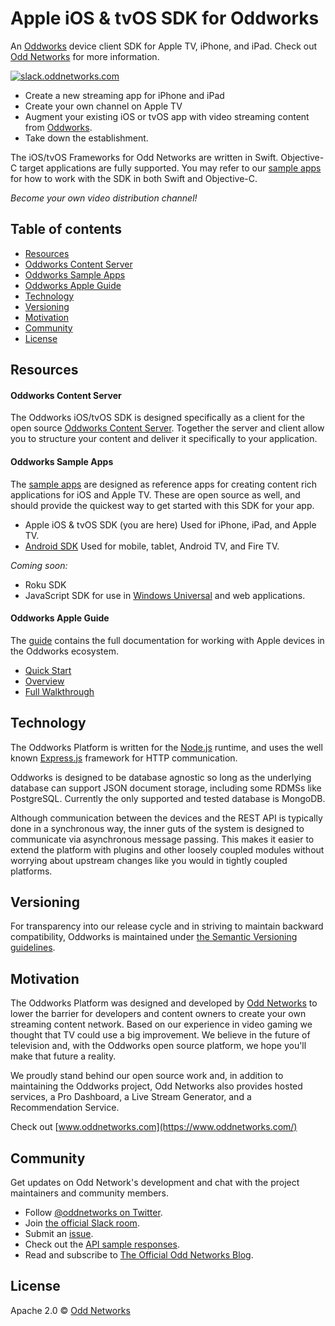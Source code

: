 Apple iOS & tvOS SDK for Oddworks
===================================
An [Oddworks](https://github.com/oddnetworks/oddworks) device client SDK for Apple TV, iPhone, and iPad. Check out [Odd Networks](https://www.oddnetworks.com/) for more information.

[![slack.oddnetworks.com](http://slack.oddnetworks.com/badge.svg)](http://slack.oddnetworks.com)

* Create a new streaming app for iPhone and iPad
* Create your own channel on Apple TV
* Augment your existing iOS or tvOS app with video streaming content from [Oddworks](https://github.com/oddnetworks/oddworks).
* Take down the establishment.

The iOS/tvOS Frameworks for Odd Networks are written in Swift. Objective-C target applications are fully supported. You may refer to our [sample apps](https://github.com/oddnetworks/odd-sample-apps) for how to work with the SDK in both Swift and Objective-C.

_Become your own video distribution channel!_

## Table of contents

* [Resources](#resources)
* [Oddworks Content Server](#oddworks-content-server)
* [Oddworks Sample Apps](#oddworks-sample-apps)
* [Oddworks Apple Guide](#oddworks-apple-guide)
* [Technology](#technology)
* [Versioning](#versioning)
* [Motivation](#motivation)
* [Community](#community)
* [License](#license)

## Resources

#### Oddworks Content Server
The Oddworks iOS/tvOS SDK is designed specifically as a client for the open source [Oddworks Content Server](https://github.com/oddnetworks/oddworks). Together the server and client allow you to structure your content and deliver it specifically to your application.

#### Oddworks Sample Apps
The [sample apps](https://github.com/oddnetworks/odd-sample-apps) are designed as reference apps for creating content rich applications for iOS and Apple TV. These are open source as well, and should provide the quickest way to get started with this SDK for your app.


* Apple iOS & tvOS SDK (you are here) Used for iPhone, iPad, and Apple TV.
* [Android SDK](https://github.com/oddnetworks/oddworks-android-sdk) Used for mobile, tablet, Android TV, and Fire TV.

_Coming soon:_

* Roku SDK
* JavaScript SDK for use in [Windows Universal](https://msdn.microsoft.com/en-us/windows/uwp/get-started/universal-application-platform-guide) and web applications.

#### Oddworks Apple Guide
The [guide](http://apple.guide.oddnetworks.com/) contains the full documentation for working with Apple devices in the Oddworks ecosystem.
* [Quick Start](http://apple.guide.oddnetworks.com/setup/)
* [Overview](http://apple.guide.oddnetworks.com/overview/)
* [Full Walkthrough](http://apple.guide.oddnetworks.com/getting_started/tvOS_tutorial/)

## Technology

The Oddworks Platform is written for the [Node.js](https://nodejs.org/) runtime, and uses the well known [Express.js](http://expressjs.com/) framework for HTTP communication.

Oddworks is designed to be database agnostic so long as the underlying database can support JSON document storage, including some RDMSs like PostgreSQL. Currently the only supported and tested database is MongoDB.

Although communication between the devices and the REST API is typically done in a synchronous way, the inner guts of the system is designed to communicate via asynchronous message passing. This makes it easier to extend the platform with plugins and other loosely coupled modules without worrying about upstream changes like you would in tightly coupled platforms.

## Versioning

For transparency into our release cycle and in striving to maintain backward compatibility, Oddworks is maintained under [the Semantic Versioning guidelines](http://semver.org/).

## Motivation

The Oddworks Platform was designed and developed by [Odd Networks](https://www.oddnetworks.com/) to lower the barrier for developers and content owners to create your own streaming content network. Based on our experience in video gaming we thought that TV could use a big improvement. We believe in the future of television and, with the Oddworks open source platform, we hope you'll make that future a reality.

We proudly stand behind our open source work and, in addition to maintaining the Oddworks project, Odd Networks also provides hosted services, a Pro Dashboard, a Live Stream Generator, and a Recommendation Service.

Check out [www.oddnetworks.com](https://www.oddnetworks.com/)

## Community

Get updates on Odd Network's development and chat with the project maintainers and community members.

* Follow [@oddnetworks on Twitter](https://twitter.com/OddNetworks).
* Join [the official Slack room](http://slack.oddnetworks.com/).
* Submit an [issue](https://github.com/oddnetworks/oddworks/issues).
* Check out the [API sample responses](https://www.oddnetworks.com/documentation/oddworks/).
* Read and subscribe to [The Official Odd Networks Blog](http://blog.oddnetworks.com/).

## License

Apache 2.0 © [Odd Networks](http://oddnetworks.com)


